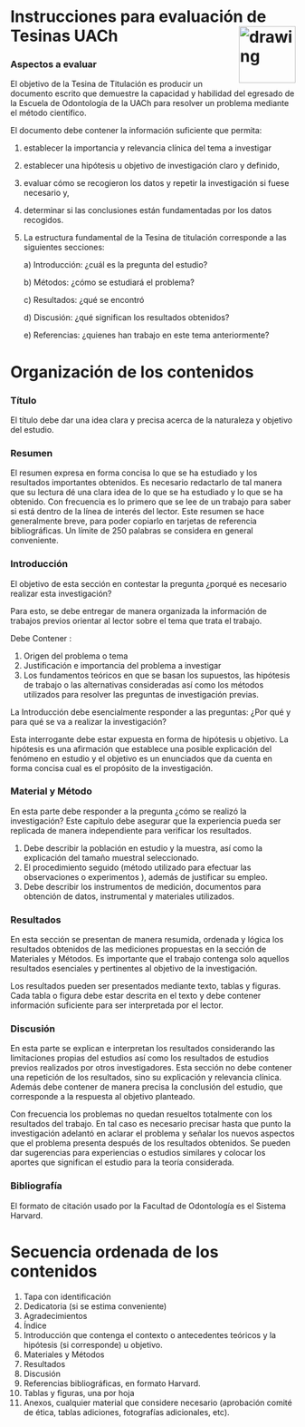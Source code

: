 # Instrucciones para evaluación de Tesinas UACh <img src="http://www.icml.uach.cl/manejador/resources/documentos/escudo-transparente.png" alt="drawing" height="100" align="right"/>
### Aspectos a evaluar
El objetivo de la Tesina de Titulación es producir un documento escrito que demuestre la capacidad y habilidad del egresado de la Escuela de Odontología de la UACh para resolver un problema mediante el método científico.

El documento debe contener la información suficiente que permita:

1. establecer la importancia y relevancia clínica del tema a investigar
2. establecer una hipótesis u objetivo de investigación claro y definido, 
3. evaluar cómo se recogieron los datos y repetir la investigación si fuese necesario y, 
4. determinar si las conclusiones están fundamentadas por los datos recogidos.
5. La estructura fundamental de la Tesina de titulación corresponde a las siguientes secciones:

      a) Introducción: ¿cuál es la pregunta del estudio?

      b) Métodos: ¿cómo se estudiará el problema?
  
      c) Resultados: ¿qué se encontró
  
      d) Discusión: ¿qué significan los resultados obtenidos?
  
      e) Referencias: ¿quienes han trabajo en este tema anteriormente?

# Organización de los contenidos 
### Título
El título debe dar una idea clara y precisa acerca de la naturaleza y objetivo del estudio. 
### Resumen 
El resumen expresa en forma concisa lo que se ha estudiado y los resultados importantes obtenidos. Es necesario redactarlo de tal manera que su lectura dé una clara idea de lo que se ha estudiado y lo que se ha obtenido. Con frecuencia es lo primero que se lee de un trabajo para saber si está dentro de la línea de interés del lector. Este resumen se hace generalmente breve, para poder copiarlo en tarjetas de referencia bibliográficas. Un límite de 250 palabras se considera en general conveniente. 
### Introducción 
El objetivo de esta sección en contestar la pregunta ¿porqué es necesario realizar esta investigación?

Para esto, se debe entregar de manera organizada la información de trabajos previos orientar al lector sobre el tema que trata el trabajo. 

Debe Contener : 
1. Origen del problema o tema 
2. Justificación e importancia del problema a investigar
3. Los fundamentos teóricos en que se basan los supuestos, las hipótesis de trabajo o las alternativas consideradas así como los métodos utilizados para resolver las preguntas de investigación previas. 

La Introducción debe esencialmente responder a las preguntas: ¿Por qué y para qué se va a realizar la investigación?

Esta interrogante debe estar expuesta en forma de hipótesis u  objetivo.  La hipótesis es una afirmación que establece una posible explicación del fenómeno en estudio y  el objetivo es un enunciados que da cuenta en forma concisa cual es el propósito de la investigación.

### Material y Método 
En esta parte debe responder a la pregunta ¿cómo se realizó la investigación? Este capítulo debe asegurar que la experiencia pueda ser replicada de manera independiente para verificar los resultados.
1. Debe describir la población en estudio y la muestra, así como la explicación del tamaño muestral seleccionado. 
2. El procedimiento seguido (método utilizado para efectuar las observaciones o experimentos ), además de justificar su empleo. 
3. Debe describir los instrumentos de medición, documentos para obtención de datos, instrumental y materiales utilizados. 
### Resultados 
En esta sección se presentan de manera resumida, ordenada y lógica los resultados obtenidos de las mediciones propuestas en la sección de Materiales y Métodos. Es importante que el trabajo contenga solo aquellos resultados esenciales y pertinentes al objetivo de la investigación.

Los resultados pueden ser presentados mediante texto, tablas y figuras. Cada tabla o figura debe estar descrita en el texto y debe contener información suficiente para ser interpretada por el lector. 
### Discusión 
En esta parte se explican e interpretan los resultados considerando las limitaciones propias del estudios así como los resultados de estudios previos realizados por otros investigadores. 
Esta sección no debe contener una repetición de los resultados, sino su explicación y relevancia clínica. Además debe contener de manera precisa la conclusión del estudio, que corresponde a la respuesta al objetivo planteado. 

Con frecuencia los problemas no quedan resueltos totalmente con los resultados del trabajo. En tal caso es necesario precisar hasta que punto la investigación adelantó en aclarar el problema y señalar los nuevos aspectos que el problema presenta después de los resultados obtenidos. Se pueden dar sugerencias para experiencias o estudios similares y colocar los aportes que significan el estudio para la teoría considerada.
### Bibliografía
El formato de citación usado por la Facultad de Odontología es el Sistema Harvard. 

# Secuencia ordenada de los contenidos
1. Tapa con identificación
2. Dedicatoria (si se estima conveniente) 
3. Agradecimientos 
4. Índice 
5. Introducción que contenga el contexto o antecedentes teóricos y la hipótesis (si corresponde) u objetivo.
6. Materiales y Métodos 
7. Resultados 
8. Discusión 
9. Referencias bibliográficas, en formato Harvard.
10. Tablas y figuras, una por hoja
11. Anexos, cualquier material que considere necesario (aprobación comité de ética, tablas adiciones, fotografías adicionales, etc).
